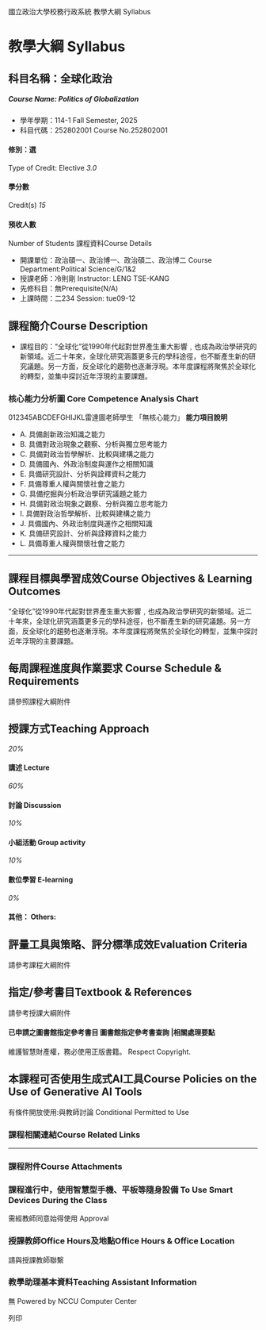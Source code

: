 國立政治大學校務行政系統 教學大綱 Syllabus
# 教學大綱 Syllabus
##  科目名稱：全球化政治 
#####  Course Name: Politics of Globalization
  * 學年學期：114-1 Fall Semester, 2025 
  * 科目代碼：252802001 Course No.252802001


#### 修別：選
Type of Credit: Elective 
_3.0_
#### 學分數
Credit(s)
_15_
#### 預收人數
Number of Students
課程資料Course Details
  * 開課單位：政治碩一、政治博一、政治碩二、政治博二 Course Department:Political Science/G/1&2 
  * 授課老師：冷則剛 Instructor: LENG TSE-KANG 
  * 先修科目：無Prerequisite(N/A)
  * 上課時間：二234 Session: tue09-12


##  課程簡介Course Description
  * 課程目的：“全球化”從1990年代起對世界產生重大影響﹐也成為政治學研究的新領域。近二十年來，全球化研究涵蓋更多元的學科途徑，也不斷產生新的研究議題。另一方面，反全球化的趨勢也逐漸浮現。本年度課程將聚焦於全球化的轉型，並集中探討近年浮現的主要課題。


###  核心能力分析圖 Core Competence Analysis Chart
012345ABCDEFGHIJKL雷達圖老師學生
「無核心能力」 
**能力項目說明**
  * A. 具備創新政治知識之能力
  * B. 具備對政治現象之觀察、分析與獨立思考能力
  * C. 具備對政治哲學解析、比較與建構之能力
  * D. 具備國內、外政治制度與運作之相關知識
  * E. 具備研究設計、分析與詮釋資料之能力
  * F. 具備尊重人權與關懷社會之能力
  * G. 具備挖掘與分析政治學研究議題之能力
  * H. 具備對政治現象之觀察、分析與獨立思考能力
  * I. 具備對政治哲學解析、比較與建構之能力
  * J. 具備國內、外政治制度與運作之相關知識
  * K. 具備研究設計、分析與詮釋資料之能力
  * L. 具備尊重人權與關懷社會之能力


* * *
##  課程目標與學習成效Course Objectives & Learning Outcomes 
“全球化”從1990年代起對世界產生重大影響﹐也成為政治學研究的新領域。近二十年來，全球化研究涵蓋更多元的學科途徑，也不斷產生新的研究議題。另一方面，反全球化的趨勢也逐漸浮現。本年度課程將聚焦於全球化的轉型，並集中探討近年浮現的主要課題。
##  每周課程進度與作業要求 Course Schedule & Requirements
請參照課程大綱附件
##  授課方式Teaching Approach
_20%_
####  講述 Lecture
_60%_
####  討論 Discussion
_10%_
####  小組活動 Group activity
_10%_
####  數位學習 E-learning
_0%_
####  其他： Others:
##  評量工具與策略、評分標準成效Evaluation Criteria
請參考課程大綱附件
##  指定/參考書目Textbook & References
請參考授課大綱附件
####  已申請之圖書館指定參考書目  圖書館指定參考書查詢 |相關處理要點
維護智慧財產權，務必使用正版書籍。 Respect Copyright.
##  本課程可否使用生成式AI工具Course Policies on the Use of Generative AI Tools
有條件開放使用:與教師討論 Conditional Permitted to Use 
###  課程相關連結Course Related Links
* * *
###  課程附件Course Attachments
###  課程進行中，使用智慧型手機、平板等隨身設備 To Use Smart Devices During the Class
需經教師同意始得使用  Approval
###  授課教師Office Hours及地點Office Hours & Office Location
請與授課教師聯繫
###  教學助理基本資料Teaching Assistant Information
無
Powered by NCCU Computer Center
  
列印
